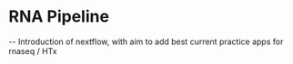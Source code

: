 # RNA Pipeline
 -- Introduction of nextflow, with aim to add best current practice apps for rnaseq / HTx  
 
